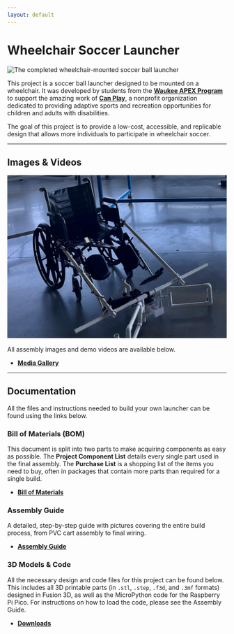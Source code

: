 ```yaml
---
layout: default
---
```


# Wheelchair Soccer Launcher

![The completed wheelchair-mounted soccer ball launcher](/images/wheelchair-soccer-launcher-side.png)

This project is a soccer ball launcher designed to be mounted on a wheelchair. It was developed by students from the **[Waukee APEX Program](https://apex.waukeeschools.org/)** to support the amazing work of [**Can Play**](https://can-play.org/), a nonprofit organization dedicated to providing adaptive sports and recreation opportunities for children and adults with disabilities.

The goal of this project is to provide a low-cost, accessible, and replicable design that allows more individuals to participate in wheelchair soccer.

-----

## Images & Videos

![The completed wheelchair-mounted soccer ball launcher attached to a wheelchair](/images/launcher-attached-to-wheelchair.png)

All assembly images and demo videos are available below.

* [**Media Gallery**](./media.html)

-----

## Documentation

All the files and instructions needed to build your own launcher can be found using the links below.

### Bill of Materials (BOM)

This document is split into two parts to make acquiring components as easy as possible. The **Project Component List** details every single part used in the final assembly. The **Purchase List** is a shopping list of the items you need to buy, often in packages that contain more parts than required for a single build.

* [**Bill of Materials**](./bill-of-materials.html)

### Assembly Guide

A detailed, step-by-step guide with pictures covering the entire build process, from PVC cart assembly to final wiring.

* [**Assembly Guide**](./assembly-guide.html)

### 3D Models & Code

All the necessary design and code files for this project can be found below. This includes all 3D printable parts (in `.stl`, `.step`, `.f3d`, and `.3mf` formats) designed in Fusion 3D, as well as the MicroPython code for the Raspberry Pi Pico. For instructions on how to load the code, please see the Assembly Guide.

* [**Downloads**](./downloads.html)







